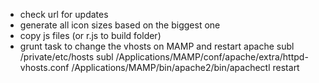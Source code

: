 - check url for updates
- generate all icon sizes based on the biggest one
- copy js files (or r.js to build folder)
- grunt task to change the vhosts on MAMP and restart apache
    subl /private/etc/hosts
    subl /Applications/MAMP/conf/apache/extra/httpd-vhosts.conf
    /Applications/MAMP/bin/apache2/bin/apachectl restart